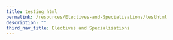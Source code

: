 ```yaml
---
title: testing html
permalink: /resources/Electives-and-Specialisations/testhtml
description: ""
third_nav_title: Electives and Specialisations
---
```

